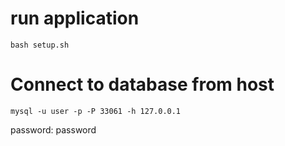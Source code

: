 # run application

`bash setup.sh`

# Connect to database from host

`mysql -u user -p -P 33061 -h 127.0.0.1`

password: password
